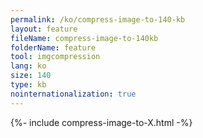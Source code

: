 ```yaml
---
permalink: /ko/compress-image-to-140-kb
layout: feature
fileName: compress-image-to-140kb
folderName: feature
tool: imgcompression
lang: ko
size: 140
type: kb
nointernationalization: true
---
```

{%- include compress-image-to-X.html -%}       
